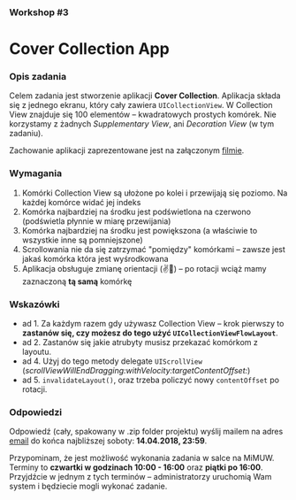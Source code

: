 ### Workshop #3

# Cover Collection App

### Opis zadania

Celem zadania jest stworzenie aplikacji **Cover Collection**. Aplikacja składa się z jednego ekranu, który cały zawiera `UICollectionView`. W Collection View znajduje się 100 elementów – kwadratowych prostych komórek. Nie korzystamy z żadnych *Supplementary View*, ani *Decoration View* (w tym zadaniu).

Zachowanie aplikacji zaprezentowane jest na załączonym [filmie](film.mov).

### Wymagania

1. Komórki Collection View są ułożone po kolei i przewijają się poziomo. Na każdej komórce widać jej indeks
2. Komórka najbardziej na środku jest podświetlona na czerwono (podświetla płynnie w miarę przewijania)
3. Komórka najbardziej na środku jest powiększona (a właściwie to wszystkie inne są pomniejszone)
4. Scrollowania nie da się zatrzymać "pomiędzy" komórkami – zawsze jest jakaś komórka która jest wyśrodkowana
5. Aplikacja obsługuje zmianę orientacji (✌️🌈) – po rotacji wciąż mamy zaznaczoną **tą samą** komórkę

### Wskazówki

- ad 1. Za każdym razem gdy używasz Collection View – krok pierwszy to **zastanów się, czy możesz do tego użyć `UICollectionViewFlowLayout`**.
- ad 2. Zastanów się jakie atrubyty musisz przekazać komórkom z layoutu.
- ad 4. Użyj do tego metody delegate `UIScrollView` (*scrollViewWillEndDragging:withVelocity:targetContentOffset:*)
- ad 5. `invalidateLayout()`, oraz trzeba policzyć nowy `contentOffset` po rotacji.

### Odpowiedzi

Odpowiedź (cały, spakowany w .zip folder projektu) wyślij mailem na adres [email](mailto:michal.dabrowski+workshop3@daftcode.pl) do końca najbliższej soboty: **14.04.2018, 23:59**.

Przypominam, że jest możliwość wykonania zadania w salce na MiMUW. Terminy to **czwartki w godzinach 10:00 - 16:00** oraz **piątki po 16:00**. Przyjdźcie w jednym z tych terminów – administratorzy uruchomią Wam system i będziecie mogli wykonać zadanie.
